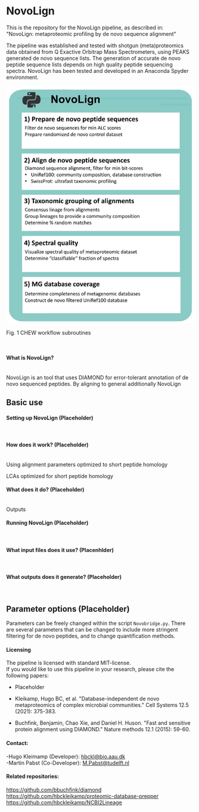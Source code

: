 # NovoLign



This is the repository for the NovoLign pipeline, as described in:<br>
"NovoLign: metaproteomic profiling by de novo sequence alignment" 


The pipeline was established and tested with shotgun (meta)proteomics data obtained from Q Exactive Orbitrap Mass Spectrometers, using PEAKS generated de novo sequence lists. The generation of accurate de novo peptide sequence lists depends on high quality peptide sequencing spectra. NovoLign has been tested and developed in an Anaconda Spyder environment.



![alt text|100x100,50%](https://github.com/hbckleikamp/NovoLign/blob/main/images/workflow.svg)


Fig. 1 CHEW workflow subroutines

<br>

#### What is NovoLign? 
<br>
NovoLign is an tool that uses DIAMOND for error-tolerant annotation of de novo sequenced peptides.
By aligning to general 
additionally NovoLign


## Basic use

#### Setting up NovoLign (Placeholder)

<br>

#### How does it work? (Placeholder)


<br>
Using alignment parameters optimized to short peptide homology

LCAs optimized for short peptide homology

#### What does it do? (Placeholder)
<br>
Outputs




#### Running NovoLign (Placeholder)

<br>



#### What input files does it use? (Placenhlder)

<br>

#### What outputs does it generate? (Placeholder)

<br>

## Parameter options (Placeholder)
Parameters can be freely changed within the script `Novobridge.py`.
There are several parameters that can be changed to include more stringent filtering for de novo peptides, and to change quantification methods.







#### Licensing

The pipeline is licensed with standard MIT-license. <br>
If you would like to use this pipeline in your research, please cite the following papers: 
      
- Placeholder <br>         

- Kleikamp, Hugo BC, et al. "Database-independent de novo metaproteomics of complex microbial communities." Cell Systems 12.5 (2021): 375-383.

- Buchfink, Benjamin, Chao Xie, and Daniel H. Huson. "Fast and sensitive protein alignment using DIAMOND." Nature methods 12.1 (2015): 59-60.



#### Contact:
-Hugo Kleimamp (Developer): hbckl@bio.aau.dk<br> 
-Martin Pabst (Co-Developer): M.Pabst@tudelft.nl<br>


#### Related repositories:
https://github.com/bbuchfink/diamond<br>
https://github.com/hbckleikamp/proteomic-database-prepper<br>
https://github.com/hbckleikamp/NCBI2Lineage




